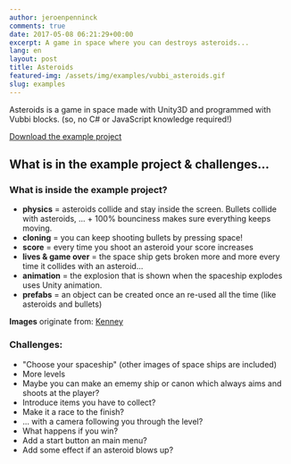 ```yaml
---
author: jeroenpenninck
comments: true
date: 2017-05-08 06:21:29+00:00
excerpt: A game in space where you can destroys asteroids...
lang: en
layout: post
title: Asteroids
featured-img: /assets/img/examples/vubbi_asteroids.gif
slug: examples
---
```


Asteroids is a game in space made with Unity3D and programmed with Vubbi blocks. (so, no C# or JavaScript knowledge required!)

[Download the example project](https://drive.google.com/uc?export=download&id=0B4UTZ-YnvRytM0MxYzJQSno1QjQ)


## What is in the example project & challenges...

### What is inside the example project?

  * **physics** = asteroids collide and stay inside the screen. Bullets collide with asteroids, ... + 100% bounciness makes sure everything keeps moving.
  * **cloning** = you can keep shooting bullets by pressing space!
  * **score** = every time you shoot an asteroid your score increases
  * **lives & game over** = the space ship gets broken more and more every time it collides with an asteroid...
  * **animation** = the explosion that is shown when the spaceship explodes uses Unity animation.
  * **prefabs** = an object can be created once an re-used all the time (like asteroids and bullets)


**Images** originate from: [Kenney](https://kenney.nl/assets?q=2d)


### Challenges:

  * "Choose your spaceship" (other images of space ships are included)
  * More levels
  * Maybe you can make an ememy ship or canon which always aims and shoots at the player?
  * Introduce items you have to collect?
  * Make it a race to the finish?
  * ... with a camera following you through the level?
  * What happens if you win?
  * Add a start button an main menu?
  * Add some effect if an asteroid blows up?
